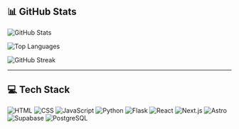 <!-- GitHub Stats and Tech Overview -->

## 📊 GitHub Stats

![GitHub Stats](https://github-readme-stats.vercel.app/api?show_icons=true&theme=transparent&hide_title=true&count_private=true&hide=issues)

![Top Languages](https://github-readme-stats.vercel.app/api/top-langs/?layout=compact&theme=transparent&hide_title=true)

![GitHub Streak](https://streak-stats.demolab.com/?theme=transparent)

---

## 💻 Tech Stack

<!-- Common Tools -->
![HTML](https://img.shields.io/badge/HTML-E34F26?style=flat&logo=html5&logoColor=white)
![CSS](https://img.shields.io/badge/CSS-1572B6?style=flat&logo=css3&logoColor=white)
![JavaScript](https://img.shields.io/badge/JavaScript-F7DF1E?style=flat&logo=javascript&logoColor=black)
![Python](https://img.shields.io/badge/Python-3776AB?style=flat&logo=python&logoColor=white)
![Flask](https://img.shields.io/badge/Flask-000000?style=flat&logo=flask)
![React](https://img.shields.io/badge/React-20232A?style=flat&logo=react&logoColor=61DAFB)
![Next.js](https://img.shields.io/badge/Next.js-000000?style=flat&logo=nextdotjs&logoColor=white)
![Astro](https://img.shields.io/badge/Astro-000000?style=flat&logo=astro&logoColor=white)
![Supabase](https://img.shields.io/badge/Supabase-3ECF8E?style=flat&logo=supabase&logoColor=white)
![PostgreSQL](https://img.shields.io/badge/PostgreSQL-4169E1?style=flat&logo=postgresql&logoColor=white)
